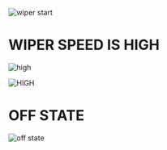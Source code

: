 ![wiper start](https://user-images.githubusercontent.com/74193913/168195256-babaf133-6f22-4961-be93-fd78d63f2ae4.png)

# WIPER SPEED IS HIGH
![high](https://user-images.githubusercontent.com/74193913/168425891-a3e08156-a31f-4be1-b712-4fb85fc73b46.png)


![HIGH](https://user-images.githubusercontent.com/74193913/168425982-ae907593-63cf-4e7d-bfc1-9b7f774430b3.png)

# OFF STATE
![off state](https://user-images.githubusercontent.com/74193913/168195291-cc56a05a-6c2d-46f8-842a-e36059586f07.png)
